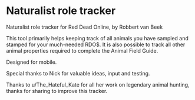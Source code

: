 # Naturalist role tracker
Naturalist role tracker for Red Dead Online, by Robbert van Beek

This tool primarily helps keeping track of all animals you have sampled and stamped for your much-needed RDO$. It is also possible to track all other animal properties required to complete the Animal Field Guide.

Designed for mobile.

Special thanks to Nick for valuable ideas, input and testing.

Thanks to u/The_Hateful_Kate for all her work on legendary animal hunting, thanks for sharing to improve this tracker.